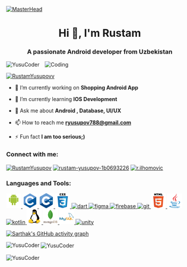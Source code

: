 [![MasterHead](https://1.bp.blogspot.com/-7A4WynwLsMw/XbBpCXG8fHI/AAAAAAAAMt4/uOa1bpLskYgrwGbllhSu2SDj_Mig8SXJQCLcBGAsYHQ/s1600/2000_600px.gif)](https://rishavchanda.io)
<h1 align="center">Hi 👋, I'm Rustam</h1>
<h3 align="center">A passionate Android developer from Uzbekistan</h3>
<img align="right" alt="Coding" width="400" src="https://cdn.dribbble.com/users/1162077/screenshots/3848914/programmer.gif">


<p align="left"> <img src="https://komarev.com/ghpvc/?username=YusuCoder&label=Profile%20views&color=0e75b6&style=flat" alt="YusuCoder" /> </p>

<p align="left"> <a href="https://twitter.com/RustamYusupovv" target="blank"><img src="https://img.shields.io/twitter/follow/RustamYusupovv?logo=twitter&style=for-the-badge" alt="RustamYusupovv" /></a> </p>

- 🔭 I’m currently working on **Shopping Android App**

- 🌱 I’m currently learning **IOS Development**

- 💬 Ask me about **Android , Database, UI/UX**

- 📫 How to reach me **ryusupov788@gmail.com**

- ⚡ Fun fact **I am too serious;)**

<h3 align="left">Connect with me:</h3>
<p align="left">
<a href="https://twitter.com/RustamYusupovv" target="blank"><img align="center" src="https://raw.githubusercontent.com/rahuldkjain/github-profile-readme-generator/master/src/images/icons/Social/twitter.svg" alt="RustamYusupov" height="30" width="40" /></a>
<a href="https://www.linkedin.com/in/rustam-yusupov-1b0693226/" target="blank"><img align="center" src="https://raw.githubusercontent.com/rahuldkjain/github-profile-readme-generator/master/src/images/icons/Social/linked-in-alt.svg" alt="rustam-yusupov-1b0693226" height="30" width="40" /></a>
<a href="https://www.instagram.com/r.ilhomovic/" target="blank"><img align="center" src="https://raw.githubusercontent.com/rahuldkjain/github-profile-readme-generator/master/src/images/icons/Social/instagram.svg" alt="r.ilhomovic" height="30" width="40" /></a>


<h3 align="left">Languages and Tools:</h3>
<p align="left"> <a href="https://developer.android.com" target="_blank" rel="noreferrer"> <img src="https://raw.githubusercontent.com/devicons/devicon/master/icons/android/android-original-wordmark.svg" alt="android" width="40" height="40"/> </a> 
<a href="https://www.cprogramming.com/" target="_blank" rel="noreferrer"> <img src="https://raw.githubusercontent.com/devicons/devicon/master/icons/c/c-original.svg" alt="c" width="40" height="40"/> </a> 
<a href="https://www.w3schools.com/cpp/" target="_blank" rel="noreferrer"> <img src="https://raw.githubusercontent.com/devicons/devicon/master/icons/cplusplus/cplusplus-original.svg" alt="cplusplus" width="40" height="40"/> </a> 
<a href="https://www.w3schools.com/css/" target="_blank" rel="noreferrer"> <img src="https://raw.githubusercontent.com/devicons/devicon/master/icons/css3/css3-original-wordmark.svg" alt="css3" width="40" height="40"/> </a> 
<a href="https://dart.dev" target="_blank" rel="noreferrer"> <img src="https://www.vectorlogo.zone/logos/dartlang/dartlang-icon.svg" alt="dart" width="40" height="40"/> </a> 
<a href="https://www.figma.com/" target="_blank" rel="noreferrer"> <img src="https://www.vectorlogo.zone/logos/figma/figma-icon.svg" alt="figma" width="40" height="40"/> </a> 
<a href="https://firebase.google.com/" target="_blank" rel="noreferrer"> <img src="https://www.vectorlogo.zone/logos/firebase/firebase-icon.svg" alt="firebase" width="40" height="40"/> </a> 
<a href="https://git-scm.com/" target="_blank" rel="noreferrer"> <img src="https://www.vectorlogo.zone/logos/git-scm/git-scm-icon.svg" alt="git" width="40" height="40"/> </a> 
<a href="https://www.w3.org/html/" target="_blank" rel="noreferrer"> <img src="https://raw.githubusercontent.com/devicons/devicon/master/icons/html5/html5-original-wordmark.svg" alt="html5" width="40" height="40"/> </a> 
<a href="https://www.java.com" target="_blank" rel="noreferrer"> <img src="https://raw.githubusercontent.com/devicons/devicon/master/icons/java/java-original.svg" alt="java" width="40" height="40"/> </a>  
<a href="https://kotlinlang.org" target="_blank" rel="noreferrer"> <img src="https://www.vectorlogo.zone/logos/kotlinlang/kotlinlang-icon.svg" alt="kotlin" width="40" height="40"/> </a> 
<a href="https://www.linux.org/" target="_blank" rel="noreferrer"> <img src="https://raw.githubusercontent.com/devicons/devicon/master/icons/linux/linux-original.svg" alt="linux" width="40" height="40"/> </a> 
<a href="https://www.mongodb.com/" target="_blank" rel="noreferrer"> <img src="https://raw.githubusercontent.com/devicons/devicon/master/icons/mongodb/mongodb-original-wordmark.svg" alt="mongodb" width="40" height="40"/> </a> 
<a href="https://www.mysql.com/" target="_blank" rel="noreferrer"> <img src="https://raw.githubusercontent.com/devicons/devicon/master/icons/mysql/mysql-original-wordmark.svg" alt="mysql" width="40" height="40"/> </a> 
<a href="https://unity.com/" target="_blank" rel="noreferrer"> <img src="https://www.vectorlogo.zone/logos/unity3d/unity3d-icon.svg" alt="unity" width="40" height="40"/> </a> 


[![Sarthak's GitHub activity graph](https://activity-graph.herokuapp.com/graph?username=YusuCoder&&theme=xcode)](https://github.com/YusuCoder)

<p><img align="left" src="https://github-readme-stats.vercel.app/api/top-langs?username=YusuCoder&show_icons=true&locale=en&layout=compact&theme=tokyonight" alt="YusuCoder" /></p>

<p>&nbsp;<img align="center" src="https://github-readme-stats.vercel.app/api?username=YusuCoder&show_icons=true&locale=en&theme=tokyonight" alt="YusuCoder" /></p>

<p><img align="center" src="https://github-readme-streak-stats.herokuapp.com/?user=YusuCoder&&theme=tokyonight" alt="YusuCoder" /></p>


[twitter]: https://twitter.com/RustamYusupovv
[instagram]: https://www.instagram.com/r.ilhomovic/
[linkedin]: https://www.linkedin.com/in/rustam-yusupov-1b0693226/
[telegram]: https://t.me/RY00101
